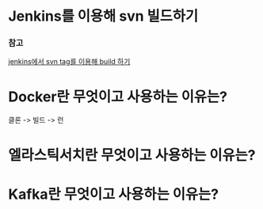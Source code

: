 #   Jenkins를 이용해 svn 빌드하기



### 참고

[jenkins에서 svn tag를 이용해 build 하기](https://oingdaddy.tistory.com/31)

#   Docker란 무엇이고 사용하는 이유는?

클론 -> 빌드 -> 런

#   엘라스틱서치란 무엇이고 사용하는 이유는?

#   Kafka란 무엇이고 사용하는 이유는?